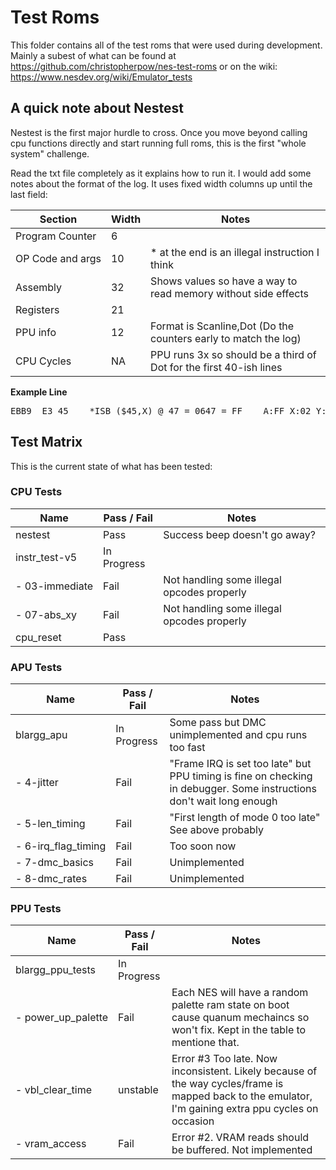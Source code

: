 # Test Roms

This folder contains all of the test roms that were used during development.
Mainly a subest of what can be found at https://github.com/christopherpow/nes-test-roms
or on the wiki: https://www.nesdev.org/wiki/Emulator_tests

## A quick note about Nestest

Nestest is the first major hurdle to cross. Once you move beyond calling cpu functions directly and start running full roms, this is the first "whole system" challenge.

Read the txt file completely as it explains how to run it. I would add some notes about the format of the log. It uses fixed width columns up until the last field:

| Section | Width | Notes |
| ------- | ----- | ----- |
| Program Counter | 6 | |
| OP Code and args | 10 | * at the end is an illegal instruction I think |
| Assembly | 32 | Shows values so have a way to read memory without side effects |
| Registers | 21 | |
| PPU info | 12 | Format is Scanline,Dot (Do the counters early to match the log) |
| CPU Cycles | NA | PPU runs 3x so should be a third of Dot for the first 40-ish lines |

**Example Line**
<pre>EBB9  E3 45    *ISB ($45,X) @ 47 = 0647 = FF    A:FF X:02 Y:AB P:A5 SP:FB PPU:161,209 CYC:18370</pre>

## Test Matrix

This is the current state of what has been tested:

### CPU Tests

| Name   | Pass / Fail | Notes
| ----          | ---- | -----
| nestest       | Pass | Success beep doesn't go away?
| instr_test-v5 | In Progress |
| - 03-immediate | Fail | Not handling some illegal opcodes properly
| - 07-abs_xy   | Fail | Not handling some illegal opcodes properly
| cpu_reset     | Pass | 

### APU Tests

| Name           | Pass / Fail | Notes
| ----           | ---- | -----
| blargg_apu     | In Progress | Some pass but DMC unimplemented and cpu runs too fast
| - 4-jitter     | Fail | "Frame IRQ is set too late" but PPU timing is fine on checking in debugger. Some instructions don't wait long enough
| - 5-len_timing | Fail | "First length of mode 0 too late" See above probably
| - 6-irq_flag_timing | Fail | Too soon now
| - 7-dmc_basics | Fail | Unimplemented
| - 8-dmc_rates  | Fail | Unimplemented

### PPU Tests

| Name           | Pass / Fail | Notes
| ----           | ---- | -----
| blargg_ppu_tests | In Progress |
| - power_up_palette | Fail | Each NES will have a random palette ram state on boot cause quanum mechaincs so won't fix. Kept in the table to mentione that.
| - vbl_clear_time | unstable | Error #3 Too late. Now inconsistent. Likely because of the way cycles/frame is mapped back to the emulator, I'm gaining extra ppu cycles on occasion
| - vram_access | Fail | Error #2. VRAM reads should be buffered. Not implemented
















<!--- Our little secret... -->
<style>
table td:nth-of-type(1) {
    white-space: nowrap;
}
</style>